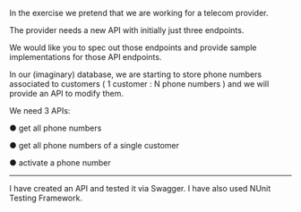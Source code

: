In the exercise we pretend that we are working for a telecom provider.

The provider needs a new API with initially just three endpoints.

We would like you to spec out those endpoints and provide sample implementations for those API endpoints.

In our (imaginary) database, we are starting to store phone numbers associated to customers ( 1 customer : N phone numbers ) and we will provide an API to modify them.

We need 3 APIs:

● get all phone numbers

● get all phone numbers of a single customer

● activate a phone number

-------------------------------------------------------------------------------------------------------

I have created an API and tested it via Swagger. I have also used NUnit Testing Framework.
